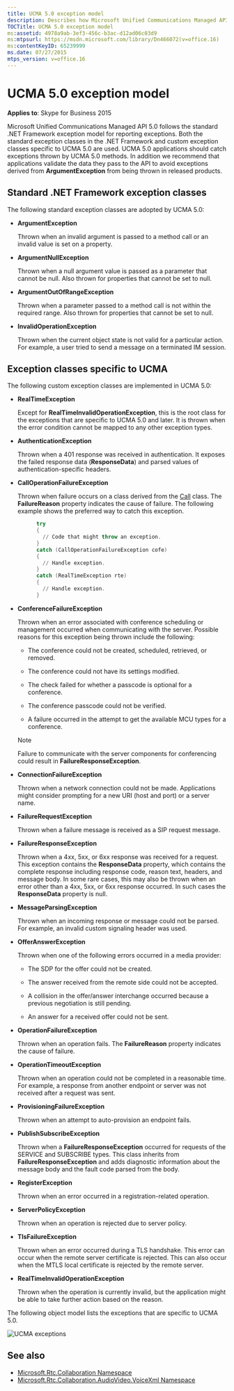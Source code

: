 ```yaml
---
title: UCMA 5.0 exception model
description: Describes how Microsoft Unified Communications Managed API 5.0 follows the standard .NET Framework exception model for reporting exceptions.
TOCTitle: UCMA 5.0 exception model
ms:assetid: 4978a9ab-3ef3-456c-b3ac-d12ad06c03d9
ms:mtpsurl: https://msdn.microsoft.com/library/Dn466072(v=office.16)
ms:contentKeyID: 65239999
ms.date: 07/27/2015
mtps_version: v=office.16
---
```


# UCMA 5.0 exception model

**Applies to**: Skype for Business 2015

Microsoft Unified Communications Managed API 5.0 follows the standard .NET Framework exception model for reporting exceptions. Both the standard exception classes in the .NET Framework and custom exception classes specific to UCMA 5.0 are used. UCMA 5.0 applications should catch exceptions thrown by UCMA 5.0 methods. In addition we recommend that applications validate the data they pass to the API to avoid exceptions derived from **ArgumentException** from being thrown in released products.

## Standard .NET Framework exception classes

The following standard exception classes are adopted by UCMA 5.0:

- **ArgumentException**

  Thrown when an invalid argument is passed to a method call or an invalid value is set on a property.

- **ArgumentNullException** 

  Thrown when a null argument value is passed as a parameter that cannot be null. Also thrown for properties that cannot be set to null.

- **ArgumentOutOfRangeException** 

  Thrown when a parameter passed to a method call is not within the required range. Also thrown for properties that cannot be set to null.

- **InvalidOperationException** 

  Thrown when the current object state is not valid for a particular action. For example, a user tried to send a message on a terminated IM session.

## Exception classes specific to UCMA

The following custom exception classes are implemented in UCMA 5.0:

- **RealTimeException** 

  Except for **RealTimeInvalidOperationException**, this is the root class for the exceptions that are specific to UCMA 5.0 and later. It is thrown when the error condition cannot be mapped to any other exception types.

- **AuthenticationException** 

  Thrown when a 401 response was received in authentication. It exposes the failed response data (**ResponseData**) and parsed values of authentication-specific headers.

- **CallOperationFailureException**

  Thrown when failure occurs on a class derived from the [Call](/dotnet/api/microsoft.rtc.collaboration.call&preserve-view=true) class. The **FailureReason** property indicates the cause of failure. The following example shows the preferred way to catch this exception.

  ```powershell  
        try
        {
          // Code that might throw an exception.
        }
        catch (CallOperationFailureException cofe)
        {
          // Handle exception.
        }
        catch (RealTimeException rte)
        {
          // Handle exception.
        }
  ```

- **ConferenceFailureException**  
  
  Thrown when an error associated with conference scheduling or management occurred when communicating with the server. Possible reasons for this exception being thrown include the following:
    
  - The conference could not be created, scheduled, retrieved, or removed.
    
  - The conference could not have its settings modified.
    
  - The check failed for whether a passcode is optional for a conference.
    
  - The conference passcode could not be verified.
    
  - A failure occurred in the attempt to get the available MCU types for a conference.
    
  > [!NOTE]
  > Failure to communicate with the server components for conferencing could result in **FailureResponseException**.

- **ConnectionFailureException**  
  
  Thrown when a network connection could not be made. Applications might consider prompting for a new URI (host and port) or a server name.

- **FailureRequestException**  
  
  Thrown when a failure message is received as a SIP request message.

- **FailureResponseException**  
  
  Thrown when a 4xx, 5xx, or 6xx response was received for a request. This exception contains the **ResponseData** property, which contains the complete response including response code, reason text, headers, and message body. In some rare cases, this may also be thrown when an error other than a 4xx, 5xx, or 6xx response occurred. In such cases the **ResponseData** property is null.

- **MessageParsingException**  
  
  Thrown when an incoming response or message could not be parsed. For example, an invalid custom signaling header was used.

- **OfferAnswerException**  
  
  Thrown when one of the following errors occurred in a media provider:
    
  - The SDP for the offer could not be created.
    
  - The answer received from the remote side could not be accepted.
    
  - A collision in the offer/answer interchange occurred because a previous negotiation is still pending.
    
  - An answer for a received offer could not be sent.

- **OperationFailureException**  
  
  Thrown when an operation fails. The **FailureReason** property indicates the cause of failure.

- **OperationTimeoutException**  
  
  Thrown when an operation could not be completed in a reasonable time. For example, a response from another endpoint or server was not received after a request was sent.

- **ProvisioningFailureException**  
  
  Thrown when an attempt to auto-provision an endpoint fails.

- **PublishSubscribeException**  
  
  Thrown when a **FailureResponseException** occurred for requests of the SERVICE and SUBSCRIBE types. This class inherits from **FailureResponseException** and adds diagnostic information about the message body and the fault code parsed from the body.

- **RegisterException**  
  
  Thrown when an error occurred in a registration-related operation.

- **ServerPolicyException**  
  
  Thrown when an operation is rejected due to server policy.

- **TlsFailureException**  
  
  Thrown when an error occurred during a TLS handshake. This error can occur when the remote server certificate is rejected. This can also occur when the MTLS local certificate is rejected by the remote server.

- **RealTimeInvalidOperationException**  
  
  Thrown when the operation is currently invalid, but the application might be able to take further action based on the reason.

The following object model lists the exceptions that are specific to UCMA 5.0.

![UCMA exceptions](images/Dn466072.UCMA2Exceptions(Office.16).jpg "UCMA exceptions")

## See also

- [Microsoft.Rtc.Collaboration Namespace](/dotnet/api/microsoft.rtc.collaboration&preserve-view=true)
- [Microsoft.Rtc.Collaboration.AudioVideo.VoiceXml Namespace](https://docs.microsoft.com/dotnet/api/Microsoft.Rtc.Collaboration.AudioVideo.VoiceXml&preserve-view=true)